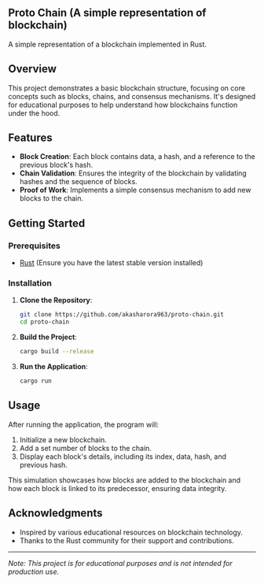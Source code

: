 ## Proto Chain (A simple representation of blockchain)

A simple representation of a blockchain implemented in Rust.

## Overview

This project demonstrates a basic blockchain structure, focusing on core concepts such as blocks, chains, and consensus mechanisms. It's designed for educational purposes to help understand how blockchains function under the hood.

## Features

- **Block Creation**: Each block contains data, a hash, and a reference to the previous block's hash.
- **Chain Validation**: Ensures the integrity of the blockchain by validating hashes and the sequence of blocks.
- **Proof of Work**: Implements a simple consensus mechanism to add new blocks to the chain.

## Getting Started

### Prerequisites

- [Rust](https://www.rust-lang.org/tools/install) (Ensure you have the latest stable version installed)

### Installation

1. **Clone the Repository**:

   ```bash
   git clone https://github.com/akasharora963/proto-chain.git
   cd proto-chain
   ```

2. **Build the Project**:

   ```bash
   cargo build --release
   ```

3. **Run the Application**:

   ```bash
   cargo run
   ```

## Usage

After running the application, the program will:

1. Initialize a new blockchain.
2. Add a set number of blocks to the chain.
3. Display each block's details, including its index, data, hash, and previous hash.

This simulation showcases how blocks are added to the blockchain and how each block is linked to its predecessor, ensuring data integrity.


## Acknowledgments

- Inspired by various educational resources on blockchain technology.
- Thanks to the Rust community for their support and contributions.

---

*Note: This project is for educational purposes and is not intended for production use.*


